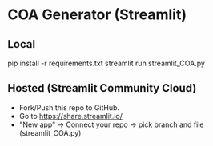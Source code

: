 # COA Generator (Streamlit)

## Local
pip install -r requirements.txt
streamlit run streamlit_COA.py

## Hosted (Streamlit Community Cloud)
- Fork/Push this repo to GitHub.
- Go to https://share.streamlit.io/
- "New app" -> Connect your repo -> pick branch and file (streamlit_COA.py)